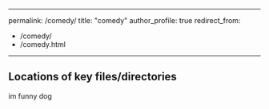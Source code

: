 
---
permalink: /comedy/
title: "comedy"
author_profile: true
redirect_from: 
  - /comedy/
  - /comedy.html
---

## Locations of key files/directories

im funny dog
 
